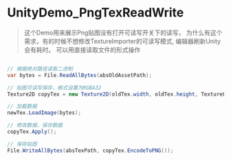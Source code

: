 # UnityDemo_PngTexReadWrite

> 这个Demo用来展示Png贴图没有打开可读写开关下的读写， 为什么有这个需求，有的时候不想修改TextureImporter的可读写模式, 编辑器刷新Unity会有耗时。 可以用直接读取文件的形式操作

```C#

// 根据绝对路径读取二进制
var bytes = File.ReadAllBytes(absOldAssetPath);

// 贴图可读写保存，格式设置为RGBA32
Texture2D copyTex = new Texture2D(oldTex.width, oldTex.height, TextureFormat.RGBA32, false);

// 加载数据
newTex.LoadImage(bytes);

// 修改数据，保存数据
copyTex.Apply();

// 保存贴图
File.WriteAllBytes(absTexPath, copyTex.EncodeToPNG());

```





